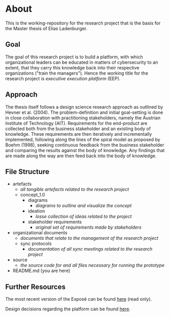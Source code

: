 # About

This is the working-repository for the research project that is the basis for the Master thesis of Elias Ladenburger. 

## Goal

The goal of this research project is to build a platform, with which organizational leaders can be educated in matters of cybersecurity to an extent, that they carry this knowledge back into their respective organizations ("train the managers").
Hence the working title for the research project is _executive execution platform_ (EEP).

## Approach

The thesis itself follows a design science research approach as outlined by Hevner et al. (2004). The problem-definition and initial goal-setting is done in close collaboration with practitioning stakeholders, namely the Austrian Institute of Technology (AIT). Requirements for the end-product are collected both from the business stakeholder and an existing body of knowledge. These requirements are then iteratively and incrementally implemented, following along the lines of the spiral model as proposed by Boehm (1998), seeking continuous feedback from the business stakeholder and comparing the results against the body of knowledge. Any findings that are made along the way are then feed back into the body of knowledge. 

## File Structure

- artefacts
    - _all tangible artefacts related to the research project_
    - concept_1.0
        - diagrams
            - _diagrams to outline and visualize the concept_
        - ideation
            - _losse collection of ideas related to the project_
        - stakeholder requirements
            - _original set of requirements made by stakeholders_
- organizational documents
    - _documents that relate to the management of the research project_
    - sync protocols
        - _documentation of all sync meetings related to the research project_
- source
    - _the source code for and all files necessary for running the prototype_
- README.md (you are here)

## Further Resources

The most recent version of the Exposé can be found [here](https://www.overleaf.com/read/jhhyrjxmhbwy) (read only).

Design decisions regarding the platform can be found [here](https://gitlab.com/ladenburger-labs/masterarbeit/-/wikis/Questions-on-the-nature-of-the-platform).
